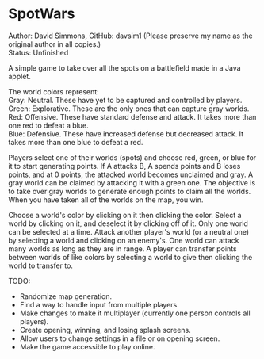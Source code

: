 # SpotWars
Author: David Simmons, GitHub: davsim1 (Please preserve my name as the original author in all copies.)  
Status: Unfinished  

A simple game to take over all the spots on a battlefield made in a Java applet.  

The world colors represent:   
Gray: Neutral.  These have yet to be captured and controlled by players.  
Green: Explorative. These are the only ones that can capture gray worlds.  
Red: Offensive.  These have standard defense and attack.  It takes more than one red to defeat a blue.  
Blue: Defensive.  These have increased defense but decreased attack.  It takes more than one blue to defeat a red.  

Players select one of their worlds (spots) and choose red, green, or blue for it 
to start generating points.  If A attacks B, A spends points and B loses 
points, and at 0 points, the attacked world becomes unclaimed and gray.  A gray world
can be claimed by attacking it with a green one.  The objective is to take over gray
worlds to generate enough points to claim all the worlds.  When you have taken all 
of the worlds on the map, you win.  

Choose a world's color by clicking on it then clicking the color.  Select a world by 
clicking on it, and deselect it by clicking off of it.  Only one world can be selected 
at a time.  Attack another player's world (or a neutral one) by selecting a world and 
clicking on an enemy's.  One world can attack many worlds as long as they are in range. A 
player can transfer points between worlds of like colors by selecting a world to give 
then clicking the world to transfer to.

TODO:
* Randomize map generation.
* Find a way to handle input from multiple players.
* Make changes to make it multiplayer (currently one person controls all players).
* Create opening, winning, and losing splash screens.
* Allow users to change settings in a file or on opening screen.
* Make the game accessible to play online.



